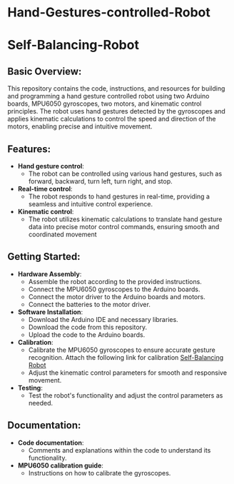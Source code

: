 # Hand-Gestures-controlled-Robot
# Self-Balancing-Robot
## Basic Overview:
This repository contains the code, instructions, and resources for building and programming a hand gesture controlled robot using two Arduino boards, MPU6050 gyroscopes, two motors, and kinematic control principles. The robot uses hand gestures detected by the gyroscopes and applies kinematic calculations to control the speed and direction of the motors, enabling precise and intuitive movement.

## Features:
+ **Hand gesture control**:
  - The robot can be controlled using various hand gestures, such as forward, backward, turn left, turn right, and stop.
+ **Real-time control**:
  - The robot responds to hand gestures in real-time, providing a seamless and intuitive control experience.
+ **Kinematic control**:
  - The robot utilizes kinematic calculations to translate hand gesture data into precise motor control commands, ensuring smooth and coordinated movement

## Getting Started:
+ **Hardware Assembly**:
  - Assemble the robot according to the provided instructions.
  - Connect the MPU6050 gyroscopes to the Arduino boards.
  - Connect the motor driver to the Arduino boards and motors.
  - Connect the batteries to the motor driver.
+ **Software Installation**:
  - Download the Arduino IDE and necessary libraries.
  - Download the code from this repository.
  - Upload the code to the Arduino boards.
+ **Calibration**:
  - Calibrate the MPU6050 gyroscopes to ensure accurate gesture recognition. Attach the following link for calibration [Self-Balancing Robot](https://github.com/Ahmed-Emad-123/Self-Balancing-Robot.git)
  - Adjust the kinematic control parameters for smooth and responsive movement.
+ **Testing**:
  - Test the robot's functionality and adjust the control parameters as needed.

## Documentation:
+ **Code documentation**: 
  - Comments and explanations within the code to understand its functionality.
+ **MPU6050 calibration guide**: 
  - Instructions on how to calibrate the gyroscopes.
